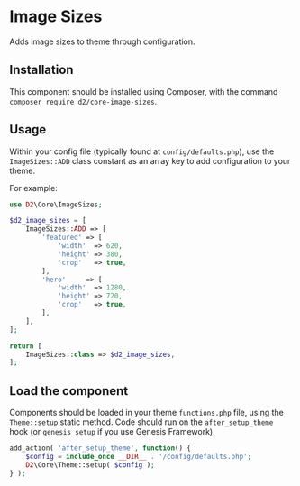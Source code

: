 # Image Sizes

Adds image sizes to theme through configuration.

## Installation

This component should be installed using Composer, with the command `composer require d2/core-image-sizes`.

## Usage

Within your config file (typically found at `config/defaults.php`), use the `ImageSizes::ADD` class constant as an array key to add configuration to your theme.

For example:

 ```php
 use D2\Core\ImageSizes;
 
 $d2_image_sizes = [
     ImageSizes::ADD => [
         'featured' => [
             'width'  => 620,
             'height' => 380,
             'crop'   => true,
         ],
         'hero'     => [
             'width'  => 1280,
             'height' => 720,
             'crop'   => true,
         ],
     ],
 ];
 
 return [
     ImageSizes::class => $d2_image_sizes,
 ];
 ```

## Load the component

Components should be loaded in your theme `functions.php` file, using the `Theme::setup` static method. Code should run on the `after_setup_theme` hook (or `genesis_setup` if you use Genesis Framework).

```php
add_action( 'after_setup_theme', function() {
    $config = include_once __DIR__ . '/config/defaults.php';
    D2\Core\Theme::setup( $config );
} );
```